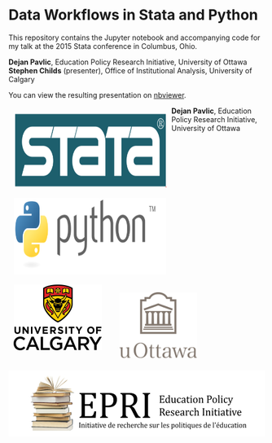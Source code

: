 # Data Workflows in Stata and Python

This repository contains the Jupyter notebook and accompanying code for my talk
at the 2015 Stata conference in Columbus, Ohio.

**Dejan Pavlic**, Education Policy Research Initiative, University of Ottawa
**Stephen Childs** (presenter), Office of Institutional Analysis, University of Calgary

You can view the resulting presentation on
[nbviewer](http://nbviewer.ipython.org/github/sechilds/stataconf2015/blob/master/StataConf2015.ipynb).

<a href="http://www.stata.com"><img src="Stata_Logo.svg" width="300" height="150" style="float: left; display: inline; margin: 10px" alt="Stata"></a>
<a href="https://www.python.org"><img src="python-logo-generic.svg" width="300" height="150" style="float: left; display: inline; margin: 10px" alt="Python"></a>**Dejan Pavlic**, Education Policy Research Initiative, University of Ottawa

<a href="http://ucalgary.ca"><img src="uc-vert-rgb.png" width="173" height="129" style="float: left; display: inline; margin: 10px" alt="University of Calgary"></a>
<a href="http://uottawa.ca/en"><img src="uottawa_ver_wg9.png" width="152" height="129" style="float: left; display: inline; margin: 25px" alt="University of Ottawa"></a>
<a href="http://socialsciences.uottawa.ca/irpe-epri/eng/index.asp"><img src="epri_logo.jpg" width="524" height="129" style="float: left; display: inline; margin: 0px" alt="Education Policy Research Initiative"></a>
